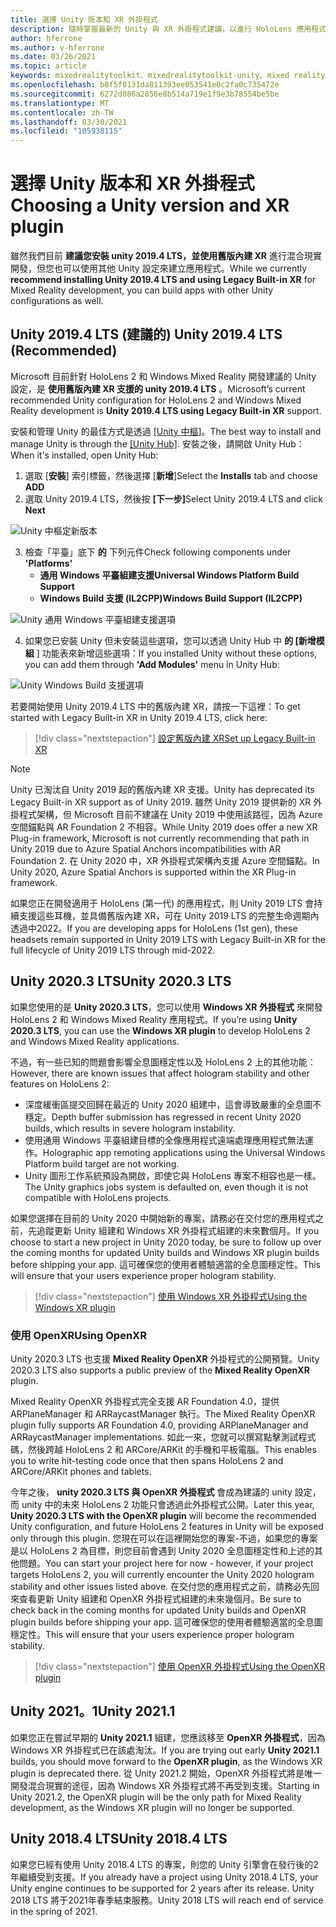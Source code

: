 ```yaml
---
title: 選擇 Unity 版本和 XR 外掛程式
description: 隨時掌握最新的 Unity 與 XR 外掛程式建議，以進行 HoloLens 應用程式開發。
author: hferrone
ms.author: v-hferrone
ms.date: 03/26/2021
ms.topic: article
keywords: mixedrealitytoolkit、mixedrealitytoolkit-unity、mixed reality 耳機、windows mixed reality 耳機、虛擬實境耳機、unity
ms.openlocfilehash: b8f5f0131da811393ee053541e0c2fa0c735472e
ms.sourcegitcommit: 6272d086a2856e8b514a719e1f9e3b78554be5be
ms.translationtype: MT
ms.contentlocale: zh-TW
ms.lasthandoff: 03/30/2021
ms.locfileid: "105938115"
---
```

# <a name="choosing-a-unity-version-and-xr-plugin"></a><span data-ttu-id="d1074-104">選擇 Unity 版本和 XR 外掛程式</span><span class="sxs-lookup"><span data-stu-id="d1074-104">Choosing a Unity version and XR plugin</span></span>

<span data-ttu-id="d1074-105">雖然我們目前 **建議您安裝 unity 2019.4 LTS，並使用舊版內建 XR** 進行混合現實開發，但您也可以使用其他 Unity 設定來建立應用程式。</span><span class="sxs-lookup"><span data-stu-id="d1074-105">While we currently **recommend installing Unity 2019.4 LTS and using Legacy Built-in XR** for Mixed Reality development, you can build apps with other Unity configurations as well.</span></span>

## <a name="unity-20194-lts-recommended"></a><span data-ttu-id="d1074-106">Unity 2019.4 LTS (建議的) </span><span class="sxs-lookup"><span data-stu-id="d1074-106">Unity 2019.4 LTS (Recommended)</span></span>

<span data-ttu-id="d1074-107">Microsoft 目前針對 HoloLens 2 和 Windows Mixed Reality 開發建議的 Unity 設定，是 **使用舊版內建 XR 支援的 unity 2019.4 LTS** 。</span><span class="sxs-lookup"><span data-stu-id="d1074-107">Microsoft’s current recommended Unity configuration for HoloLens 2 and Windows Mixed Reality development is **Unity 2019.4 LTS using Legacy Built-in XR** support.</span></span>

<span data-ttu-id="d1074-108">安裝和管理 Unity 的最佳方式是透過 <a href="https://unity3d.com/get-unity/download" target="_blank">[Unity 中樞]</a>。</span><span class="sxs-lookup"><span data-stu-id="d1074-108">The best way to install and manage Unity is through the <a href="https://unity3d.com/get-unity/download" target="_blank">[Unity Hub]</a>.</span></span> <span data-ttu-id="d1074-109">安裝之後，請開啟 Unity Hub：</span><span class="sxs-lookup"><span data-stu-id="d1074-109">When it's installed, open Unity Hub:</span></span>

1. <span data-ttu-id="d1074-110">選取 [**安裝**] 索引標籤，然後選擇 [**新增**]</span><span class="sxs-lookup"><span data-stu-id="d1074-110">Select the **Installs** tab and choose **ADD**</span></span>
2. <span data-ttu-id="d1074-111">選取 Unity 2019.4 LTS，然後按 **[下一步]**</span><span class="sxs-lookup"><span data-stu-id="d1074-111">Select Unity 2019.4 LTS and click **Next**</span></span>

![Unity 中樞定新版本](images/unity-hub-img-01.png)

3. <span data-ttu-id="d1074-113">檢查「平臺」底下 **的** 下列元件</span><span class="sxs-lookup"><span data-stu-id="d1074-113">Check following components under **'Platforms'**</span></span>
    * <span data-ttu-id="d1074-114">**通用 Windows 平臺組建支援**</span><span class="sxs-lookup"><span data-stu-id="d1074-114">**Universal Windows Platform Build Support**</span></span> 
    * <span data-ttu-id="d1074-115">**Windows Build 支援 (IL2CPP)**</span><span class="sxs-lookup"><span data-stu-id="d1074-115">**Windows Build Support (IL2CPP)**</span></span>

![Unity 通用 Windows 平臺組建支援選項](../images/Unity_Install_Option_UWP.png)

4. <span data-ttu-id="d1074-117">如果您已安裝 Unity 但未安裝這些選項，您可以透過 Unity Hub 中 **的 [新增模組** ] 功能表來新增這些選項：</span><span class="sxs-lookup"><span data-stu-id="d1074-117">If you installed Unity without these options, you can add them through **'Add Modules'** menu in Unity Hub:</span></span>

![Unity Windows Build 支援選項](../images/Unity_Install_Option_UWP2.png)

<span data-ttu-id="d1074-119">若要開始使用 Unity 2019.4 LTS 中的舊版內建 XR，請按一下這裡：</span><span class="sxs-lookup"><span data-stu-id="d1074-119">To get started with Legacy Built-in XR in Unity 2019.4 LTS, click here:</span></span>

> [!div class="nextstepaction"]
> [<span data-ttu-id="d1074-120">設定舊版內建 XR</span><span class="sxs-lookup"><span data-stu-id="d1074-120">Set up Legacy Built-in XR</span></span>](legacy-xr-support.md)

> [!NOTE]
> <span data-ttu-id="d1074-121">Unity 已淘汰自 Unity 2019 起的舊版內建 XR 支援。</span><span class="sxs-lookup"><span data-stu-id="d1074-121">Unity has deprecated its Legacy Built-in XR support as of Unity 2019.</span></span>  <span data-ttu-id="d1074-122">雖然 Unity 2019 提供新的 XR 外掛程式架構，但 Microsoft 目前不建議在 Unity 2019 中使用該路徑，因為 Azure 空間錨點與 AR Foundation 2 不相容。</span><span class="sxs-lookup"><span data-stu-id="d1074-122">While Unity 2019 does offer a new XR Plug-in framework, Microsoft is not currently recommending that path in Unity 2019 due to Azure Spatial Anchors incompatibilities with AR Foundation 2.</span></span>  <span data-ttu-id="d1074-123">在 Unity 2020 中，XR 外掛程式架構內支援 Azure 空間錨點。</span><span class="sxs-lookup"><span data-stu-id="d1074-123">In Unity 2020, Azure Spatial Anchors is supported within the XR Plug-in framework.</span></span>

<span data-ttu-id="d1074-124">如果您正在開發適用于 HoloLens (第一代) 的應用程式，則 Unity 2019 LTS 會持續支援這些耳機，並具備舊版內建 XR，可在 Unity 2019 LTS 的完整生命週期內透過中2022。</span><span class="sxs-lookup"><span data-stu-id="d1074-124">If you are developing apps for HoloLens (1st gen), these headsets remain supported in Unity 2019 LTS with Legacy Built-in XR for the full lifecycle of Unity 2019 LTS through mid-2022.</span></span>

## <a name="unity-20203-lts"></a><span data-ttu-id="d1074-125">Unity 2020.3 LTS</span><span class="sxs-lookup"><span data-stu-id="d1074-125">Unity 2020.3 LTS</span></span> 

<span data-ttu-id="d1074-126">如果您使用的是 **Unity 2020.3 LTS**，您可以使用 **Windows XR 外掛程式** 來開發 HoloLens 2 和 Windows Mixed Reality 應用程式。</span><span class="sxs-lookup"><span data-stu-id="d1074-126">If you’re using **Unity 2020.3 LTS**, you can use the **Windows XR plugin** to develop HoloLens 2 and Windows Mixed Reality applications.</span></span>

<span data-ttu-id="d1074-127">不過，有一些已知的問題會影響全息圖穩定性以及 HoloLens 2 上的其他功能：</span><span class="sxs-lookup"><span data-stu-id="d1074-127">However, there are known issues that affect hologram stability and other features on HoloLens 2:</span></span> 

* <span data-ttu-id="d1074-128">深度緩衝區提交回歸在最近的 Unity 2020 組建中，這會導致嚴重的全息圖不穩定。</span><span class="sxs-lookup"><span data-stu-id="d1074-128">Depth buffer submission has regressed in recent Unity 2020 builds, which results in severe hologram instability.</span></span>
* <span data-ttu-id="d1074-129">使用通用 Windows 平臺組建目標的全像應用程式遠端處理應用程式無法運作。</span><span class="sxs-lookup"><span data-stu-id="d1074-129">Holographic app remoting applications using the Universal Windows Platform build target are not working.</span></span>
* <span data-ttu-id="d1074-130">Unity 圖形工作系統預設為開啟，即使它與 HoloLens 專案不相容也是一樣。</span><span class="sxs-lookup"><span data-stu-id="d1074-130">The Unity graphics jobs system is defaulted on, even though it is not compatible with HoloLens projects.</span></span>

<span data-ttu-id="d1074-131">如果您選擇在目前的 Unity 2020 中開始新的專案，請務必在交付您的應用程式之前，先追蹤更新 Unity 組建和 Windows XR 外掛程式組建的未來數個月。</span><span class="sxs-lookup"><span data-stu-id="d1074-131">If you choose to start a new project in Unity 2020 today, be sure to follow up over the coming months for updated Unity builds and Windows XR plugin builds before shipping your app.</span></span>  <span data-ttu-id="d1074-132">這可確保您的使用者體驗適當的全息圖穩定性。</span><span class="sxs-lookup"><span data-stu-id="d1074-132">This will ensure that your users experience proper hologram stability.</span></span>

> [!div class="nextstepaction"]
> [<span data-ttu-id="d1074-133">使用 Windows XR 外掛程式</span><span class="sxs-lookup"><span data-stu-id="d1074-133">Using the Windows XR plugin</span></span>](windows-xr-plugin.md)

### <a name="using-openxr"></a><span data-ttu-id="d1074-134">使用 OpenXR</span><span class="sxs-lookup"><span data-stu-id="d1074-134">Using OpenXR</span></span>

<span data-ttu-id="d1074-135">Unity 2020.3 LTS 也支援 **Mixed Reality OpenXR** 外掛程式的公開預覽。</span><span class="sxs-lookup"><span data-stu-id="d1074-135">Unity 2020.3 LTS also supports a public preview of the **Mixed Reality OpenXR** plugin.</span></span>

<span data-ttu-id="d1074-136">Mixed Reality OpenXR 外掛程式完全支援 AR Foundation 4.0，提供 ARPlaneManager 和 ARRaycastManager 執行。</span><span class="sxs-lookup"><span data-stu-id="d1074-136">The Mixed Reality OpenXR plugin fully supports AR Foundation 4.0, providing ARPlaneManager and ARRaycastManager implementations.</span></span> <span data-ttu-id="d1074-137">如此一來，您就可以撰寫點擊測試程式碼，然後跨越 HoloLens 2 和 ARCore/ARKit 的手機和平板電腦。</span><span class="sxs-lookup"><span data-stu-id="d1074-137">This enables you to write hit-testing code once that then spans HoloLens 2 and ARCore/ARKit phones and tablets.</span></span> 

<span data-ttu-id="d1074-138">今年之後， **unity 2020.3 LTS 與 OpenXR 外掛程式** 會成為建議的 unity 設定，而 unity 中的未來 HoloLens 2 功能只會透過此外掛程式公開。</span><span class="sxs-lookup"><span data-stu-id="d1074-138">Later this year, **Unity 2020.3 LTS with the OpenXR plugin** will become the recommended Unity configuration, and future HoloLens 2 features in Unity will be exposed only through this plugin.</span></span>  <span data-ttu-id="d1074-139">您現在可以在這裡開始您的專案-不過，如果您的專案是以 HoloLens 2 為目標，則您目前會遇到 Unity 2020 全息圖穩定性和上述的其他問題。</span><span class="sxs-lookup"><span data-stu-id="d1074-139">You can start your project here for now - however, if your project targets HoloLens 2, you will currently encounter the Unity 2020 hologram stability and other issues listed above.</span></span>  <span data-ttu-id="d1074-140">在交付您的應用程式之前，請務必先回來查看更新 Unity 組建和 OpenXR 外掛程式組建的未來幾個月。</span><span class="sxs-lookup"><span data-stu-id="d1074-140">Be sure to check back in the coming months for updated Unity builds and OpenXR plugin builds before shipping your app.</span></span>  <span data-ttu-id="d1074-141">這可確保您的使用者體驗適當的全息圖穩定性。</span><span class="sxs-lookup"><span data-stu-id="d1074-141">This will ensure that your users experience proper hologram stability.</span></span> 

> [!div class="nextstepaction"]
> [<span data-ttu-id="d1074-142">使用 OpenXR 外掛程式</span><span class="sxs-lookup"><span data-stu-id="d1074-142">Using the OpenXR plugin</span></span>](openxr-getting-started.md)

## <a name="unity-20211"></a><span data-ttu-id="d1074-143">Unity 2021。1</span><span class="sxs-lookup"><span data-stu-id="d1074-143">Unity 2021.1</span></span>

<span data-ttu-id="d1074-144">如果您正在嘗試早期的 **Unity 2021.1** 組建，您應該移至 **OpenXR 外掛程式**，因為 Windows XR 外掛程式已在該處淘汰。</span><span class="sxs-lookup"><span data-stu-id="d1074-144">If you are trying out early **Unity 2021.1** builds, you should move forward to the **OpenXR plugin**, as the Windows XR plugin is deprecated there.</span></span>  <span data-ttu-id="d1074-145">從 Unity 2021.2 開始，OpenXR 外掛程式將是唯一開發混合現實的途徑，因為 Windows XR 外掛程式將不再受到支援。</span><span class="sxs-lookup"><span data-stu-id="d1074-145">Starting in Unity 2021.2, the OpenXR plugin will be the only path for Mixed Reality development, as the Windows XR plugin will no longer be supported.</span></span>

## <a name="unity-20184-lts"></a><span data-ttu-id="d1074-146">Unity 2018.4 LTS</span><span class="sxs-lookup"><span data-stu-id="d1074-146">Unity 2018.4 LTS</span></span>

<span data-ttu-id="d1074-147">如果您已經有使用 Unity 2018.4 LTS 的專案，則您的 Unity 引擎會在發行後的2年繼續受到支援。</span><span class="sxs-lookup"><span data-stu-id="d1074-147">If you already have a project using Unity 2018.4 LTS, your Unity engine continues to be supported for 2 years after its release.</span></span>  <span data-ttu-id="d1074-148">Unity 2018 LTS 將于2021年春季結束服務。</span><span class="sxs-lookup"><span data-stu-id="d1074-148">Unity 2018 LTS will reach end of service in the spring of 2021.</span></span>
